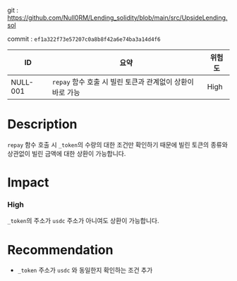 git : https://github.com/Null0RM/Lending_solidity/blob/main/src/UpsideLending.sol

commit : `ef1a322f73e57207c0a8b8f42a6e74ba3a14d4f6`

| **ID** | **요약** | **위험도** |
| --- | --- | --- |
| NULL-001 | `repay` 함수 호출 시 빌린 토큰과 관계없이 상환이 바로 가능 | High |

# Description

`repay` 함수 호출 시 `_token`의 수량의 대한 조건만 확인하기 때문에 빌린 토큰의 종류와 상관없이 빌린 금액에 대한 상환이 가능합니다.

# Impact

### High

`_token`의 주소가 `usdc` 주소가 아니여도 상환이 가능합니다.

# Recommendation

- `_token`  주소가 `usdc` 와 동일한지 확인하는 조건 추가
